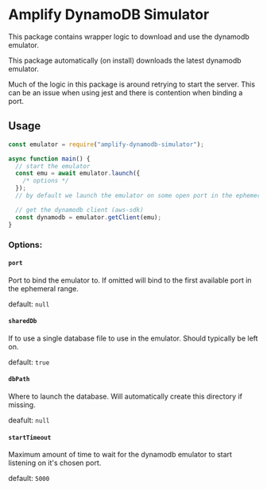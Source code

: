 # Amplify DynamoDB Simulator

This package contains wrapper logic to download and use the dynamodb emulator.

This package automatically (on install) downloads the latest dynamodb emulator.

Much of the logic in this package is around retrying to start the server. This can be an issue when using jest and there is contention when binding a port.

## Usage

```js
const emulator = require("amplify-dynamodb-simulator");

async function main() {
  // start the emulator
  const emu = await emulator.launch({
    /* options */
  });
  // by default we launch the emulator on some open port in the ephemeral range in the 'inMemory' mode.

  // get the dynamodb client (aws-sdk)
  const dynamodb = emulator.getClient(emu);
}
```

### Options:

#### `port`

Port to bind the emulator to. If omitted will bind to the first available port in the ephemeral range.

default: `null`

#### `sharedDb`

If to use a single database file to use in the emulator. Should typically be left on.

default: `true`

#### `dbPath`

Where to launch the database. Will automatically create this directory if missing.

deafult: `null`

#### `startTimeout`

Maximum amount of time to wait for the dynamodb emulator to start listening on it's chosen port.

default: `5000`
